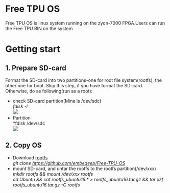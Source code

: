 # Free TPU OS  
Free TPU OS is linux system running on the zyqn-7000 FPGA.Users can run the Free TPU BIN on the system
# Getting start
## 1. Prepare SD-card
Format the SD-card into two partitions-one for root file system(rootfs), the other one for boot. Skip this step, if you have format the SD-card. Otherwise, do as following(run as a root):  
* check SD-card partition(Mine is /dev/sdc)  
*fdisk -l*   
![](https://github.com/embedeep/Free-TPU-OS/tree/master/images/fdisk_l.png)  
* Partition  
*fdisk /dev/sdc  
![](https://github.com/embedeep/Free-TPU-OS/tree/master/images/fdisk_sdc.png)  



## 2. Copy OS
* Download [rootfs](https://github.com/embedeep/Free-TPU-OS)  
  *git clone https://github.com/embedeep/Free-TPU-OS*    
* mount SD-card, and untar the rootfs to the rootfs partition(/dev/xxx)  
  *mkdir rootfs && mount /dev/xxx rootfs*  
  *cd Ubuntu && cat rootfs_ubuntu16.\* > rootfs_ubuntu16.tar.gz && tar xzf rootfs_ubuntu16.tar.gz -C rootfs*

